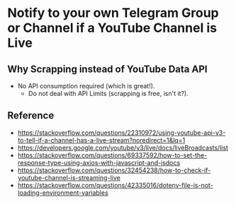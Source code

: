 # Notify to your own Telegram Group or Channel if a YouTube Channel is Live

## Why Scrapping instead of YouTube Data API

- No API consumption required (which is great!).
  - Do not deal with API Limits (scrapping is free, isn't it?).

## Reference

- https://stackoverflow.com/questions/22310972/using-youtube-api-v3-to-tell-if-a-channel-has-a-live-stream?noredirect=1&lq=1
- https://developers.google.com/youtube/v3/live/docs/liveBroadcasts/list
- https://stackoverflow.com/questions/69337592/how-to-set-the-response-type-using-axios-with-javascript-and-jsdocs
- https://stackoverflow.com/questions/32454238/how-to-check-if-youtube-channel-is-streaming-live
- https://stackoverflow.com/questions/42335016/dotenv-file-is-not-loading-environment-variables
